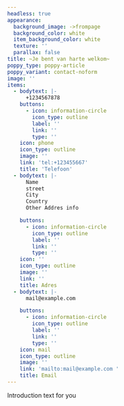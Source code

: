 ```yaml
---
headless: true
appearance:
  background_image: ->frompage
  background_color: white
  item_background_color: white
  texture: ''
  parallax: false
title: ~Je bent van harte welkom~
poppy_type: poppy-article
poppy_variant: contact-noform
image: ''
items:
  - bodytext: |-
      +1234567878
    buttons:
      - icon: information-circle
        icon_type: outline
        label: ''
        link: ''
        type: ''
    icon: phone
    icon_type: outline
    image: ''
    link: 'tel:+123455667'
    title: 'Telefoon'
  - bodytext: |-
      Name
      street
      City
      Country
      Other Addres info

    buttons:
      - icon: information-circle
        icon_type: outline
        label: ''
        link: ''
        type: ''
    icon: ''
    icon_type: outline
    image: ''
    link: ''
    title: Adres
  - bodytext: |-
      mail@example.com

    buttons:
      - icon: information-circle
        icon_type: outline
        label: ''
        link: ''
        type: ''
    icon: mail
    icon_type: outline
    image: ''
    link: 'mailto:mail@example.com '
    title: Email
---
```

Introduction text for you

